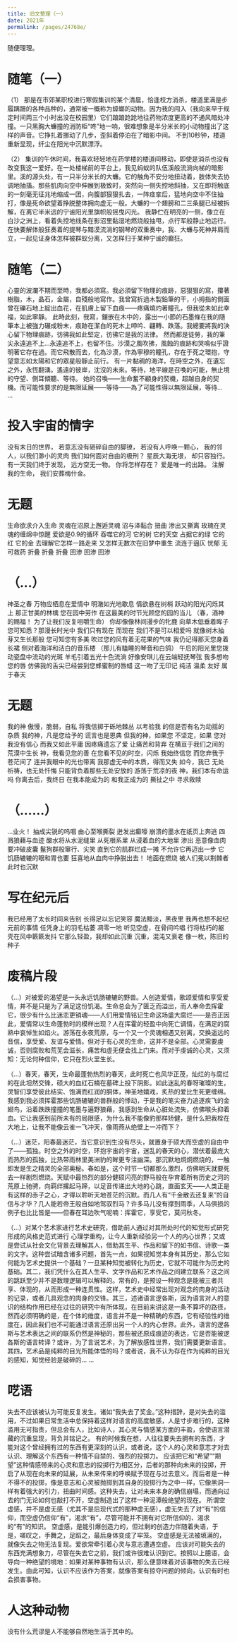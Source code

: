 ```yaml
---
title: 旧文整理（一）
date: 2021年
permalink: /pages/24768e/
---
```

随便理理。

# 随笔（一）

（1） 
 那是在市郊某职校进行寒假集训的某个清晨，恰逢校方消杀，楼道里满是步履蹒跚的各种品种的，通常被一概称为蟑螂的动物。因为我的闯入（我向来早于规定时间两三个小时出没在校园里）它们踉踉跄跄地往药物浓度更高的不通风暗处冲撞。一只黑胸大蠊撞的消防柜“咚”地一响，很难想象是半分米长的小动物撞出了这样的声音。它挣扎着挪动了几步，歪斜着停泊在了暗影中间。
 不到10秒钟，楼道重新显现，纤尘在阳光中沉默漂浮。

（2）
  集训的午休时间，我喜欢轻轻地在药学楼的楼道间移动，即使是消杀也没有改变我这一爱好。在一处楼梯前的平台上，我见蚂蚁的队伍溪般流淌向梯的暗影里。溪的源头处，有一只半分米长的大蠊。它的触角不安分地扭动着，肢体失去协调地抽搐。那些肌肉向空中伸展到极致时，突然向一侧失控地斜抽，又在即将触底的一刻毫无征兆地缩成一团，向腹部狠狠扎去，一阵痉挛后，猛地向空中不住抽打，像是死命欲望着挣脱整体拥向虚无一般。大蠊的一个翅膀和二三条腿已经被拆解，在离它半米远的宁谧阳光里旗帜般摇曳闪光。
  我静伫在明亮的一侧，像立在白沙之洲上，看着失控地线条在影沼里黏湿地燃烧般抽甩，点行军般静止地运行。在快要解体般狂奏着的提琴与黯漠流淌的钢琴的双重奏中，我、大蠊与死神并肩而立，一起见证身体怎样被群蚁分离，又怎样归于某种宁谧的癫狂。

# 随笔（二）

心靈的波瀾不期而至時，我都必須寫。我必須留下物理的痕跡，惡狠狠的寫，攥著樹脂，木，晶石，金屬，自殘般地寫作。我曾寫折過木製鉛筆的干，小拇指的側面曾在礫石地上綻出血花，在肌膚上留下血痕——疼痛燒灼著瞳孔，但我從未如此幸福，如此寧靜。
此時此刻，我寫，鑲嵌在木中的，露出一小節的石墨條在我的隨筆本上被強力碾成粉末，痕跡在潔白的死木上呻吟、翩轉、跌落。我總要將我的決心留下物理痕跡，彷彿我如此堅定，彷彿它是我的法律。
然而都是徒勞，我的筆尖永遠追不上...永遠追不上，也留不住。沙漠之風吹拂，風蝕的痕跡和哭鳴似乎證明著它存在過。而它飛散而去，化為沙漠，作為寧穆的瞳孔，存在于死之環抱，守望意志如太陽和它的眾星般靜止前行。
有一片黏稠的海洋，在時空之外，在遺忘之外，永恆翻湧。遙遠的彼岸，沈沒的未來。等待，地平線是召喚的可能，無止境的守望、側耳傾聽、等待。
她的召喚——生命奮不顧身的契機，超越自身的契機。而可能性要求的是無限延展——等待——為了可能性得以無限延展，等待... ...


# 投入宇宙的情字

没有末日的世界，
若意志没有砸碎自由的脚镣，
若没有人呼唤一颗心，
我的邻人，以我们渺小的灵肉
我们如何面对自由的极刑？
星辰大海无垠，
却只容独行。
有一天我们终于发现，
远方空无一物。
你将怎样存在？
爱是唯一的出路。
注解我的生命，
我们安葬梅什金。


# 无题

生命欲求介入生命
灵魂在沼原上邂逅灵魂
沼与泽黏合 扭曲 渗出又撕离
玫瑰在灵魂的缠绵中惊醒
爱欲是0.9的循环
吞噬它的河 它的树 它的天空
占据它的绿 它的红 它的金
去理解它怎样一路走来
又怎样无数次在旧梦中重生
流连于逼仄 忧郁 无可救药
折叠 折叠 折叠
回渗 回渗 回渗


# （...）

神圣之春
万物应栖息在爱情中
明澈如光地歇息
情欲悬在树梢
跃动的阳光闪烁其上
那正甘美的林檎
您在园中劳作
在这最美的时节光顾您的园的当儿
（春，酒神的赐福！
为了让我们反复咀嚼生命）
你却像像林间漫步的牝鹿
向草木低垂着眸子
您可知悉？那漫长时光中
我们只有现在
而现在 我们不是可以相爱吗
就像树木抽芽又生长那般
您可知您有多美
吹过您的风有着无花果的气味
我仍记得那天您身着长裙
侧对着海洋和洁白的音乐楼
（那儿有瞌睡的琴音和白鸽）
午后的阳光里您拨动瓷盘中流动的光斑
羊毛引着五光十色流淌
好像安琪儿在云端轻抚琴弦
我多想吻您的唇
仿佛我的舌尖已经尝到您蜂蜜制的唇蜡
这一吻了无印记
纯洁 温柔 友好
属于春天

# 无题

我的神
傲慢，脆弱，自私
将我信掷于砾地棘丛
以考验我
的信是否有名为动摇的杂质
我的神，凡是您给予的
谎言也是恩典
但我的神，如果您
不坚定，如果
您对我没有信心
而我又如此平庸
因疼痛遗忘了爱
让痛苦和背弃
在横亘于我们之间的荒漠中生长
神，我看见您的善
在您看不见的时空，闪烁
我始终信您
而您弃我于苍茫间了
连并我眼中的光也带离
我那虚无中的本质，得而又失
如今，我已
无处祈祷，也无处忏悔
只能背负着那些无处安放的
游荡于荒凉的夜
神，我们本有命运吗
你离去后，我终日
在我本能成为的
和我正成为的
撕扯之中
寻求救赎



# （……）

…业火！
抽成尖锐的呜咽
由心至喉撕裂
迸发出癫嚎
崩溃的墨水在纸页上奔逃
四溅狼藉与血迹
酸水将从水泥缝里
从死根系里
从浸着血的大地里
渗出
恶意像血肉要冲破皮囊
鬣狗群般窜行、尖笑
直到它的肌群烂成一摊
不允许它再迈出一步
它饥肠辘辘的眼和胃也要
狂喜地从血肉中挣脱出去！
地面在燃烧
被人们冕以荆棘者
此时也沉默

# 写在纪元后

我已经用了太长时间来告别
长得足以忘记笑容
魔法黯淡，黑夜里
我再也想不起纪元前的事情
任凭身上的羽毛枯萎
凋零一地
听见空虚，在骨间吟唱
行将枯朽的躯壳在风中簌簌发抖
它那么轻盈，我却如此沉重
沉重，混沌又衰老
像一枚，陈旧的种子



# 废稿片段

（…）对被爱的渴望是一头永远饥肠辘辘的野兽。人创造爱情，歌颂爱情和享受爱情，并不是只是为了满足这份饥渴。生命总会为了匮乏而溢出，而人奉命去挥霍它，很少有什么比迷恋更销魂——人们用爱情铭记生命这场盛大腐烂——是否正因此，爱情常以生命蓬勃时的模样出现？人在挥霍的轻盈中向死亡调情，在满足的腐熟中哀悼生如焰火。游荡在永夜荒原，与一个又一个灵魂相遇又别离，交换遥远的音信，享受爱、友谊与爱情。但对于有心灵的生命，这并不是全部。心灵需要虔诚，否则腐败和荒芜会滋长，痛苦和虚无便会找上门来。而对于虔诚的心灵，又须知：无论何种信仰，它只在烈火里生长。

（…）春天，春天，生命最蓬勃热烈的春天，此时死亡也风华正茂，灿烂的与腐烂的在此坦然交锋，硕大的血红石楠在墓碑上投下阴影。如此迷乱的春呀璀璨的生，灵智们享受彼此结实、饱满而红润的胴体，神圣地嬉戏，炙热的爱比生死更缠绵。我感到我必须挥霍那些饥肠辘辘的兽群般的悸动，于是我的笔尖奋力追逐疾飞的金翅鸟，沿着跌跌撞撞的笔墨与遍野狼藉，我感到生命从心脏处流失，仿佛喉头抑着血。它让我感到前所未有的局限感，为什么我不能像豹那样矫健，是什么把我栓在大地上，让我不能像云雀一飞冲天，像雨燕从绝壁上一冲而下？

（…）迷茫，阳春最迷茫，当它意识到生没有尽头，就置身于硕大而空虚的自由中了——孤独。时空之外的时空，环抱宇宙的宇宙，迷乱的春天的心，潜伏着最庞大而热烈的孤独，比热带雨林里美洲豹的眸更专注幽深。那沉默地炯炯燃烧的，一触即发是生之精灵的全部奥秘。春如是，这个时节一切都那么激烈，仿佛明天就要死去一样剧烈燃烧。天赋中最热烈的部分健硕闪亮的野马般在孕育着所有历史之河的荒原上驰骋，向羁绊撂起马蹄，以足音传递出大地的心跳，直面玄天——人类正是有这样的赤子之心，才得以聆听天地苍茫的沉默。而几人有“千金散去还复来”的自信与才华？几人能若帝王般自如地驾驭烈马？许多马儿没有撑到雨季，人马俱损的例子也比比皆是——但春在耳边吹气呢喃：挥霍它，享受它，莫问秋冬。

 （…）对某个艺术家进行艺术史研究，借助前人通过对其所处时代的知觉形式研究形成的风格史范式进行 心理学重构，让今人重新经验另一个人的内心世界；又或是尝试从社会文化背景去理解其人，借助其生平、作品和留下的如书信、诗歌一类的文字。这种尝试暗含诸多问题，首先一点，如果视知觉本身有其历史，那么它如何能为艺术史提供一个基础？一旦某种知觉被转化为历史，它就不可能作为历史的基础。其二，我们凭什么在其人生平、文字作品和艺术作品之间建立联系？这之间的跳跃至少并不是数理逻辑可以解释的。常有的，是预设一种观念是能被三者共享、体现的，从而形成一种连贯性。这样，艺术史中经常出现对观念的肉身的活动的记录，或者几具观念的肉身的交锋。其三，述诸语言逻各斯，因为语言对人的意识的结构作用已经在过往的研究中有所体现，在目前来讲这是一条不算坏的路径，然而必须明确的是，在个体的维度，语言并不是一种精确的东西，它有经验性的维度在，因此我们也不可能通过语言还原出另一个人的内心世界。此外，语言的逻各斯与艺术表达之间的联系仍然是神秘的，那些被还原成痕迹的表达，它是否能被逻各斯的语言转译？或许，为了言说艺术，为了解放感性世界，我们需要更新语言。其四，艺术品是纯粹的目光所能体悟的吗？或者说，我不认为存在作为纯粹的目光的感知，知觉经验是破碎的... ...


# 呓语

  失去不应该被认为可能反复发生。诸如“我失去了奖金。”这种措辞，是对失去的滥用，不过如果日常生活中总保持着这样对语言的高度敏感，人是寸步难行的，这种滥用无可指责，但总会有人，比如诗人，其心灵与情感某方面的丰盈，会使语言潜藏的沉重显现，背负并铭记之。
  有的时候我在想，人往往要失去拥有的东西，才能对这个曾经拥有过的东西有更深刻的认识，或者说，这个人的心灵和意志才对去认识、理解这个东西有一种情不自禁的、强烈的投掷力。
  应该把它和“希望”“期望”这种情感带来的心灵和意志的投掷行为相区分，后者的那种向未来的投掷，开启了从现在向未来的延展，从未来传来的呼唤赋予现在与过去意义。而后者是一种不得不的投掷，像是意志和心灵被抛掷到其自身的投掷行为之中一样，它像黑洞一样有着强大的引力，扭曲时间感。这种失去，让对未来本身的确信崩塌，而通向过去的门无论如何也敲打不开，空虚制造出了这样一种泥潭般绝望的现在。
  所谓空虚感，并不是虚无感（尤其不是后现代式的那种虚无感），虚无失去了对“有”的信仰，而空虚仍信仰“有”，渴求“有”，尽管可能并不拥有对它所信仰的、渴求的“有”的知识。
  空虚感，是能引爆创造力的，但过剩的创造力伴随着失语，于是，嗟叹之，手舞之，足蹈之，最后身体变成了牢笼。
  空虚感是无法被填满的，就像失去之物无法复现。爱欲常牵引着心灵与意志遭遇空虚。
  应该对可能失去的东西充满想象力，尽管在失去它之前，我们或许很难认识到它。按照以上臆语，会导向一种绝望的境地：如果对某种事物有认识，那么便意味着对该事物的失去已经发生。由此可知，认识不应该作为答案，就像答案有掠夺问题的倾向，认识有时也会损害事物。

# 人这种动物 
  没有什么荒谬是人不能够自然地生活于其中的。









